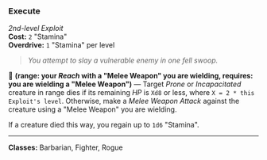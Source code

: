 ### Execute
*2nd-level Exploit*  
**Cost:** `2` "Stamina"  
**Overdrive:** `1` "Stamina" per level  

> *You attempt to slay a vulnerable enemy in one fell swoop.*

🔷 **(range: your *Reach* with a "Melee Weapon" you are wielding, requires: you are wielding a "Melee Weapon")** — Target *Prone* or *Incapacitated* creature in range dies if its remaining *HP* is `Xd8` or less, where `X = 2 * this Exploit's level`. Otherwise, make a *Melee Weapon Attack* against the creature using a "Melee Weapon" you are wielding.

If a creature died this way, you regain up to `1d6` "Stamina".

---

**Classes:** Barbarian, Fighter, Rogue
